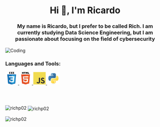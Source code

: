 <h1 align="center">Hi 👋, I'm Ricardo</h1>
<h3 align="center">My name is Ricardo, but I prefer to be called Rich. I am currently studying Data Science Engineering, but I am passionate about focusing on the field of cybersecurity</h3>

<img align="center" alt="Coding" width="400" src="https://media.tenor.com/qJ5evVs-_uUAAAAC/coding.gif">

<br>

<h3 align="left">Languages and Tools:</h3>
<p align="left"> <a href="https://www.w3schools.com/css/" target="_blank" rel="noreferrer"> <img src="https://raw.githubusercontent.com/devicons/devicon/master/icons/css3/css3-original-wordmark.svg" alt="css3" width="40" height="40"/> </a> <a href="https://www.w3.org/html/" target="_blank" rel="noreferrer"> <img src="https://raw.githubusercontent.com/devicons/devicon/master/icons/html5/html5-original-wordmark.svg" alt="html5" width="40" height="40"/> </a> <a href="https://developer.mozilla.org/en-US/docs/Web/JavaScript" target="_blank" rel="noreferrer"> <img src="https://raw.githubusercontent.com/devicons/devicon/master/icons/javascript/javascript-original.svg" alt="javascript" width="40" height="40"/> </a> <a href="https://www.python.org" target="_blank" rel="noreferrer"> <img src="https://raw.githubusercontent.com/devicons/devicon/master/icons/python/python-original.svg" alt="python" width="40" height="40"/> </a> </p>

<br><br>

<p><img align="left" src="https://github-readme-stats.vercel.app/api/top-langs?username=richp02&show_icons=true&locale=en&layout=compact" alt="richp02" /></p>

<p>&nbsp;<img align="center" src="https://github-readme-stats.vercel.app/api?username=richp02&show_icons=true&locale=en" alt="richp02" /></p>

<p><img align="center" src="https://github-readme-streak-stats.herokuapp.com/?user=richp02&" alt="richp02" /></p>
